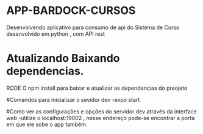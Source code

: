# APP-BARDOCK-CURSOS
Desenvolvendo aplicativo para consumo de api do Sistema de Curso desenvolvido em python , com API rest

# Atualizando Baixando dependencias.
RODE O npm install para baixar e atualizar as dependencias do preojeto

#Comandos para inicializar o sevidor dev 
-expo start

#Como ver as configurações e opções do servidor dev através da interface web
-utilize o localhost:19002 , nesse endereço pode-se encontrar  a porta em que ele sobe o app também.

